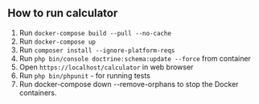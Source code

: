 ## How to run calculator

1. Run `docker-compose build --pull --no-cache`
2. Run `docker-compose up`
3. Run `composer install --ignore-platform-reqs`
4. Run `php bin/console doctrine:schema:update --force` from container
5. Open `https://localhost/calculator` in web browser
6. Run `php bin/phpunit` - for running tests
7. Run docker-compose down --remove-orphans to stop the Docker containers.

